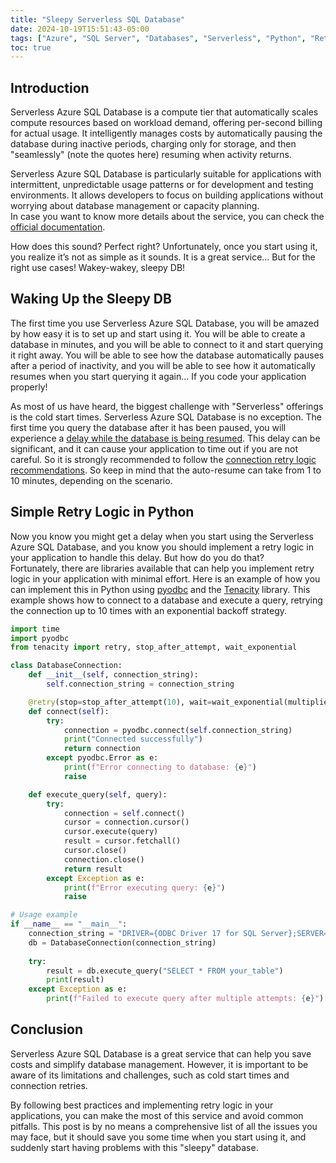 ```yaml
---
title: "Sleepy Serverless SQL Database"
date: 2024-10-19T15:51:43-05:00
tags: ["Azure", "SQL Server", "Databases", "Serverless", "Python", "Retry Logic", "Tenacity", "pyodbc", "Cold Start", "Connection Retry"]
toc: true
---
```

## Introduction
Serverless Azure SQL Database is a compute tier that automatically scales compute resources based on workload demand, offering per-second billing for actual usage. It intelligently manages costs by automatically pausing the database during inactive periods, charging only for storage, and then "seamlessly" (note the quotes here) resuming when activity returns.

Serverless Azure SQL Database is particularly suitable for applications with intermittent, unpredictable usage patterns or for development and testing environments. It allows developers to focus on building applications without worrying about database management or capacity planning.\
In case you want to know more details about the service, you can check the [official documentation](https://learn.microsoft.com/en-us/azure/azure-sql/database/serverless-tier-overview?view=azuresql&tabs=general-purpose#overview).

How does this sound? Perfect right? Unfortunately, once you start using it, you realize it’s not as simple as it sounds. It is a great service… But for the right use cases! Wakey-wakey, sleepy DB!

## Waking Up the Sleepy DB
The first time you use Serverless Azure SQL Database, you will be amazed by how easy it is to set up and start using it. You will be able to create a database in minutes, and you will be able to connect to it and start querying it right away. You will be able to see how the database automatically pauses after a period of inactivity, and you will be able to see how it automatically resumes when you start querying it again... If you code your application properly!

As most of us have heard, the biggest challenge with "Serverless" offerings is the cold start times. Serverless Azure SQL Database is no exception. The first time you query the database after it has been paused, you will experience a [delay while the database is being resumed](https://learn.microsoft.com/en-us/azure/azure-sql/database/serverless-tier-overview?view=azuresql&tabs=general-purpose#latency). This delay can be significant, and it can cause your application to time out if you are not careful. So it is strongly recommended to follow the [connection retry logic recommendations](https://learn.microsoft.com/en-us/azure/architecture/patterns/retry). So keep in mind that the auto-resume can take from 1 to 10 minutes, depending on the scenario.

## Simple Retry Logic in Python
Now you know you might get a delay when you start using the Serverless Azure SQL Database, and you know you should implement a retry logic in your application to handle this delay. But how do you do that? \
Fortunately, there are libraries available that can help you implement retry logic in your application with minimal effort. Here is an example of how you can implement this in Python using [pyodbc](https://github.com/mkleehammer/pyodbc/wiki) and the [Tenacity](https://tenacity.readthedocs.io/en/latest/) library. This example shows how to connect to a database and execute a query, retrying the connection up to 10 times with an exponential backoff strategy.

```python
import time
import pyodbc
from tenacity import retry, stop_after_attempt, wait_exponential

class DatabaseConnection:
    def __init__(self, connection_string):
        self.connection_string = connection_string

    @retry(stop=stop_after_attempt(10), wait=wait_exponential(multiplier=1, min=4, max=10))
    def connect(self):
        try:
            connection = pyodbc.connect(self.connection_string)
            print("Connected successfully")
            return connection
        except pyodbc.Error as e:
            print(f"Error connecting to database: {e}")
            raise

    def execute_query(self, query):
        try:
            connection = self.connect()
            cursor = connection.cursor()
            cursor.execute(query)
            result = cursor.fetchall()
            cursor.close()
            connection.close()
            return result
        except Exception as e:
            print(f"Error executing query: {e}")
            raise

# Usage example
if __name__ == "__main__":
    connection_string = "DRIVER={ODBC Driver 17 for SQL Server};SERVER=your_server;DATABASE=your_database;UID=your_username;PWD=your_password"
    db = DatabaseConnection(connection_string)
    
    try:
        result = db.execute_query("SELECT * FROM your_table")
        print(result)
    except Exception as e:
        print(f"Failed to execute query after multiple attempts: {e}")
```

## Conclusion
Serverless Azure SQL Database is a great service that can help you save costs and simplify database management. However, it is important to be aware of its limitations and challenges, such as cold start times and connection retries.

By following best practices and implementing retry logic in your applications, you can make the most of this service and avoid common pitfalls. This post is by no means a comprehensive list of all the issues you may face, but it should save you some time when you start using it, and suddenly start having problems with this "sleepy" database.

